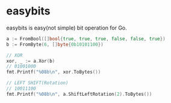 # easybits

easybits is easy(not simple) bit operation for Go.

```go
a := FromBool([]bool{true, true, true, false, false, true})
b := FromByte(6, []byte{0b10101100})

// XOR
xor, _ := a.Xor(b)
// 01001000
fmt.Printf("%08b\n", xor.ToBytes())

// LEFT SHIFT(Rotation)
// 10011100
fmt.Printf("%08b\n", a.ShiftLeftRotation(2).ToBytes())
```

